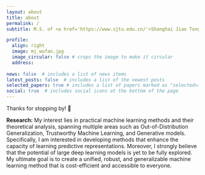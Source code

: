 ```yaml
---
layout: about
title: about
permalink: /
subtitle: M.S. of <a href='https://www.sjtu.edu.cn/'>Shanghai Jiao Tong University</a>.

profile:
  align: right
  image: mj_wufan.jpg
  image_circular: false # crops the image to make it circular
  address: 
  
news: false  # includes a list of news items
latest_posts: false  # includes a list of the newest posts
selected_papers: true # includes a list of papers marked as "selected={true}"
social: true  # includes social icons at the bottom of the page
---
```


Thanks for stopping by! :wave:

<strong>Research:</strong>
My interest lies in practical machine learning methods and their theoretical analysis, spanning multiple areas such as Out-of-Distribution Generalization, Trustworthy Machine Learning, and Generative models. Specifically, I am interested in developing methods that enhance the capacity of learning predictive representations. Moreover, I strongly believe that the potential of large deep learning models is yet to be fully explored. My ultimate goal is to create a unified, robust, and generalizable machine learning method that is cost-efficient and accessible to everyone.

<!-- Write your biography here. Tell the world about yourself. Link to your favorite [subreddit](http://reddit.com). You can put a picture in, too. The code is already in, just name your picture `prof_pic.jpg` and put it in the `img/` folder.

Put your address / P.O. box / other info right below your picture. You can also disable any of these elements by editing `profile` property of the YAML header of your `_pages/about.md`. Edit `_bibliography/papers.bib` and Jekyll will render your [publications page](/al-folio/publications/) automatically.

Link to your social media connections, too. This theme is set up to use [Font Awesome icons](http://fortawesome.github.io/Font-Awesome/) and [Academicons](https://jpswalsh.github.io/academicons/), like the ones below. Add your Facebook, Twitter, LinkedIn, Google Scholar, or just disable all of them. -->
